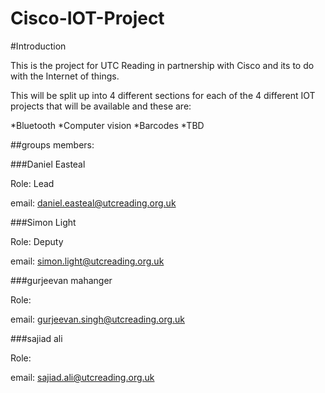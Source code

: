 # Cisco-IOT-Project

#Introduction

This is the project for UTC Reading in partnership with Cisco and its to do with the Internet of things.

This will be split up into 4 different sections for each of the 4 different IOT projects that will be available and these are:

*Bluetooth
*Computer vision
*Barcodes
*TBD

##groups members:

###Daniel Easteal

Role: Lead

email: daniel.easteal@utcreading.org.uk

###Simon Light

Role: Deputy

email: simon.light@utcreading.org.uk

###gurjeevan mahanger

Role: 

email: gurjeevan.singh@utcreading.org.uk

###sajiad ali

Role: 

email: sajiad.ali@utcreading.org.uk
